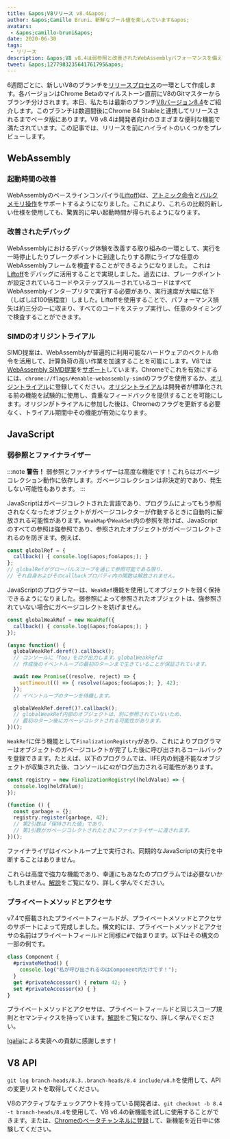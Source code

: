 ```yaml
---
title: &apos;V8リリース v8.4&apos;
author: &apos;Camillo Bruni、新鮮なブール値を楽しんでいます&apos;
avatars:
 - &apos;camillo-bruni&apos;
date: 2020-06-30
tags:
 - リリース
description: &apos;V8 v8.4は弱参照と改善されたWebAssemblyパフォーマンスを備えています。&apos;
tweet: &apos;1277983235641761795&apos;
---
```

6週間ごとに、新しいV8のブランチを[リリースプロセス](https://v8.dev/docs/release-process)の一環として作成します。各バージョンはChrome Betaのマイルストーン直前にV8のGitマスターからブランチ分けされます。本日、私たちは最新のブランチ[V8バージョン8.4](https://chromium.googlesource.com/v8/v8.git/+log/branch-heads/8.4)をご紹介します。このブランチは数週間後にChrome 84 Stableと連携してリリースされるまでベータ版にあります。V8 v8.4は開発者向けのさまざまな便利な機能で満たされています。この記事では、リリースを前にハイライトのいくつかをプレビューします。

<!--truncate-->
## WebAssembly

### 起動時間の改善

WebAssemblyのベースラインコンパイラ([Liftoff](https://v8.dev/blog/liftoff))は、[アトミック命令](https://github.com/WebAssembly/threads)と[バルクメモリ操作](https://github.com/WebAssembly/bulk-memory-operations)をサポートするようになりました。これにより、これらの比較的新しい仕様を使用しても、驚異的に早い起動時間が得られるようになります。

### 改善されたデバッグ

WebAssemblyにおけるデバッグ体験を改善する取り組みの一環として、実行を一時停止したりブレークポイントに到達したりする際にライブな任意のWebAssemblyフレームを検査することができるようになりました。
これは[Liftoff](https://v8.dev/blog/liftoff)をデバッグに活用することで実現しました。過去には、ブレークポイントが設定されているコードやステップスルーされているコードはすべてWebAssemblyインタープリタで実行する必要があり、実行速度が大幅に低下（しばしば100倍程度）しました。Liftoffを使用することで、パフォーマンス損失は約三分の一に収まり、すべてのコードをステップ実行し、任意のタイミングで検査することができます。

### SIMDのオリジントライアル

SIMD提案は、WebAssemblyが普遍的に利用可能なハードウェアのベクトル命令を活用して、計算負荷の高い作業を加速することを可能にします。V8では[WebAssembly SIMD提案](https://github.com/WebAssembly/simd)を[サポート](https://v8.dev/features/simd)しています。Chromeでこれを有効にするには、`chrome://flags/#enable-webassembly-simd`のフラグを使用するか、[オリジントライアル](https://developers.chrome.com/origintrials/#/view_trial/-4708513410415853567)に登録してください。[オリジントライアル](https://github.com/GoogleChrome/OriginTrials/blob/gh-pages/developer-guide.md)は開発者が標準化される前の機能を試験的に使用し、貴重なフィードバックを提供することを可能にします。オリジンがトライアルに参加した後は、Chromeのフラグを更新する必要なく、トライアル期間中その機能が有効になります。

## JavaScript

### 弱参照とファイナライザー

:::note
**警告！** 弱参照とファイナライザーは高度な機能です！これらはガベージコレクション動作に依存します。ガベージコレクションは非決定的であり、発生しない可能性もあります。
:::

JavaScriptはガベージコレクトされた言語であり、プログラムによってもう参照されなくなったオブジェクトがガベージコレクターが作動するときに自動的に解放される可能性があります。`WeakMap`や`WeakSet`内の参照を除けば、JavaScriptのすべての参照は強参照であり、参照されたオブジェクトがガベージコレクトされるのを防ぎます。例えば、

```js
const globalRef = {
  callback() { console.log(&apos;foo&apos;); }
};
// globalRefがグローバルスコープを通じて参照可能である限り、
// それ自身およびそのcallbackプロパティ内の関数は解放されません。
```

JavaScriptのプログラマーは、`WeakRef`機能を使用してオブジェクトを弱く保持できるようになりました。弱参照によって参照されたオブジェクトは、強参照されていない場合にガベージコレクトを妨げません。

```js
const globalWeakRef = new WeakRef({
  callback() { console.log(&apos;foo&apos;); }
});

(async function() {
  globalWeakRef.deref().callback();
  // コンソールに「foo」をログ出力します。globalWeakRefは
  // 作成後のイベントループの最初のターンまで生きていることが保証されています。

  await new Promise((resolve, reject) => {
    setTimeout(() => { resolve(&apos;foo&apos;); }, 42);
  });
  // イベントループのターンを待機します。

  globalWeakRef.deref()?.callback();
  // globalWeakRef内部のオブジェクトは、別に参照されていないため、
  // 最初のターン後にガベージコレクトされる可能性があります。
})();
```

`WeakRef`に伴う機能として`FinalizationRegistry`があり、これによりプログラマーはオブジェクトのガベージコレクトが完了した後に呼び出されるコールバックを登録できます。たとえば、以下のプログラムでは、IIFE内の到達不能なオブジェクトが収集された後、コンソールに`42`がログ出力される可能性があります。

```js
const registry = new FinalizationRegistry((heldValue) => {
  console.log(heldValue);
});

(function () {
  const garbage = {};
  registry.register(garbage, 42);
  // 第2引数は「保持された値」であり、
  // 第1引数がガベージコレクトされたときにファイナライザーに渡されます。
})();
```

ファイナライザはイベントループ上で実行され、同期的なJavaScriptの実行を中断することはありません。

これらは高度で強力な機能であり、幸運にもあなたのプログラムでは必要ないかもしれません。[解説](https://v8.dev/features/weak-references)をご覧になり、詳しく学んでください。

### プライベートメソッドとアクセサ

v7.4で搭載されたプライベートフィールドが、プライベートメソッドとアクセサのサポートによって完成しました。構文的には、プライベートメソッドとアクセサの名前はプライベートフィールドと同様に`#`で始まります。以下はその構文の一部の例です。

```js
class Component {
  #privateMethod() {
    console.log("私が呼び出されるのはComponent内だけです！");
  }
  get #privateAccessor() { return 42; }
  set #privateAccessor(x) { }
}
```

プライベートメソッドとアクセサは、プライベートフィールドと同じスコープ規則とセマンティクスを持っています。[解説](https://v8.dev/features/class-fields)をご覧になり、詳しく学んでください。

[Igalia](https://twitter.com/igalia)による実装への貢献に感謝します！

## V8 API

`git log branch-heads/8.3..branch-heads/8.4 include/v8.h`を使用して、APIの変更リストを取得してください。

V8のアクティブなチェックアウトを持っている開発者は、`git checkout -b 8.4 -t branch-heads/8.4`を使用して、V8 v8.4の新機能を試しに使用することができます。または、[Chromeのベータチャンネルに登録](https://www.google.com/chrome/browser/beta.html)して、新機能を近日中に体験してください。

